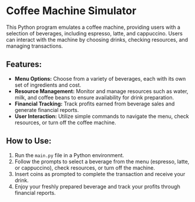 # Coffee Machine Simulator

This Python program emulates a coffee machine, providing users with a selection of beverages, including espresso, latte, and cappuccino. Users can interact with the machine by choosing drinks, checking resources, and managing transactions.

## Features:

- **Menu Options:** Choose from a variety of beverages, each with its own set of ingredients and cost.
- **Resource Management:** Monitor and manage resources such as water, milk, and coffee beans to ensure availability for drink preparation.
- **Financial Tracking:** Track profits earned from beverage sales and generate financial reports.
- **User Interaction:** Utilize simple commands to navigate the menu, check resources, or turn off the coffee machine.

## How to Use:

1. Run the `main.py` file in a Python environment.
2. Follow the prompts to select a beverage from the menu (espresso, latte, or cappuccino), check resources, or turn off the machine.
3. Insert coins as prompted to complete the transaction and receive your drink.
4. Enjoy your freshly prepared beverage and track your profits through financial reports.
